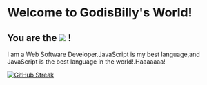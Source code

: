 # Welcome to GodisBilly's World!
## You are the  ![](https://visitor-badge.glitch.me/badge?page_id=Godisbilly.readme) !
I am a Web Software Developer.JavaScript is my best language,and JavaScript is the best language in the world!.Haaaaaaa!
  <!--START_SECTION:waka-->
  <!--END_SECTION:waka-->
[![GitHub Streak](https://github-readme-streak-stats.herokuapp.com/?user=godisbilly)](https://git.io/streak-stats)
